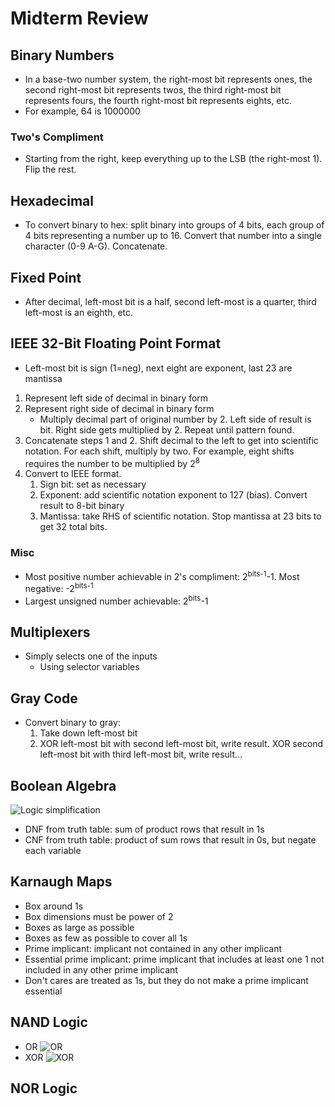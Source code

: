 # Midterm Review
## Binary Numbers
* In a base-two number system, the right-most bit represents ones, the second right-most bit represents twos, the third right-most bit represents fours, the fourth right-most bit represents eights, etc.
* For example, 64 is 1000000
### Two's Compliment
* Starting from the right, keep everything up to the LSB (the right-most 1). Flip the rest.
## Hexadecimal
* To convert binary to hex: split binary into groups of 4 bits, each group of 4 bits representing a number up to 16. Convert that number into a single character (0-9 A-G). Concatenate.
## Fixed Point
* After decimal, left-most bit is a half, second left-most is a quarter, third left-most is an eighth, etc.
## IEEE 32-Bit Floating Point Format
* Left-most bit is sign (1=neg), next eight are exponent, last 23 are mantissa
1. Represent left side of decimal in binary form
2. Represent right side of decimal in binary form
   * Multiply decimal part of original number by 2. Left side of result is bit. Right side gets multiplied by 2. Repeat until pattern found.
3. Concatenate steps 1 and 2. Shift decimal to the left to get into scientific notation. For each shift, multiply by two. For example, eight shifts requires the number to be multiplied by 2<sup>8</sup>
4. Convert to IEEE format.
   1. Sign bit: set as necessary
   2. Exponent: add scientific notation exponent to 127 (bias). Convert result to 8-bit binary
   3. Mantissa: take RHS of scientific notation. Stop mantissa at 23 bits to get 32 total bits.
### Misc
* Most positive number achievable in 2's compliment: 2<sup>bits-1</sup>-1. Most negative: -2<sup>bits-1</sup>
* Largest unsigned number achievable: 2<sup>bits</sup>-1
## Multiplexers
* Simply selects one of the inputs
  * Using selector variables
## Gray Code
* Convert binary to gray:
  1. Take down left-most bit
  2. XOR left-most bit with second left-most bit, write result. XOR second left-most bit with third left-most bit, write result...
## Boolean Algebra
![Logic simplification](https://qph.fs.quoracdn.net/main-qimg-729a869e39bf393f97e4c37d89594e8c)
* DNF from truth table: sum of product rows that result in 1s
* CNF from truth table: product of sum rows that result in 0s, but negate each variable
## Karnaugh Maps
* Box around 1s
* Box dimensions must be power of 2
* Boxes as large as possible
* Boxes as few as possible to cover all 1s
* Prime implicant: implicant not contained in any other implicant
* Essential prime implicant: prime implicant that includes at least one 1 not included in any other prime implicant
* Don't cares are treated as 1s, but they do not make a prime implicant essential
## NAND Logic
* OR 
  ![OR](https://upload.wikimedia.org/wikipedia/commons/thumb/9/90/OR_from_NAND.svg/200px-OR_from_NAND.svg.png)
* XOR
  ![XOR](https://upload.wikimedia.org/wikipedia/commons/thumb/f/fa/XOR_from_NAND.svg/450px-XOR_from_NAND.svg.png)
## NOR Logic
